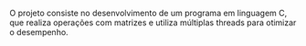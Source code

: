 O projeto consiste no desenvolvimento de um programa em linguagem C, que realiza operações com matrizes e utiliza múltiplas threads para otimizar o desempenho.
